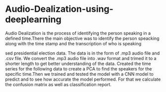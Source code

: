 # Audio-Dealization-using-deeplearning

Audio Dealization is the process of identifying the person speaking in a defined time.There the main objective was to identify the person speacking along with the time stamp and the transcription of who is speaking

sed presidential election data. The data is in the form of .mp3 audio file and .csv file. We convert the .mp3 audio file into .wav format and trimed it to a shorter length to get better understanding of the data. Created the time series for the following data to create a PCA to find the speakers for the specific time.Then we trained and tested the model with a CNN model to predict and to see how accurate the model performed. For that we calculate the confusion matrix as well as classification report.
